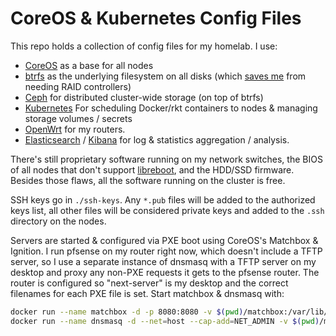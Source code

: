 # CoreOS & Kubernetes Config Files

This repo holds a collection of config files for my homelab. I use:

- [CoreOS](http://coreos.com/) as a base for all nodes
- [btrfs](https://btrfs.wiki.kernel.org/index.php/Main_Page) as the underlying filesystem on all disks (which [saves me](https://btrfs.wiki.kernel.org/index.php/Using_Btrfs_with_Multiple_Devices) from needing RAID controllers)
- [Ceph](http://ceph.com/) for distributed cluster-wide storage (on top of btrfs)
- [Kubernetes](http://kubernetes.io/) For scheduling Docker/rkt containers to nodes & managing storage volumes / secrets
- [OpenWrt](https://openwrt.org/) for my routers.
- [Elasticsearch](https://github.com/elastic/elasticsearch) / [Kibana](https://github.com/elastic/kibana) for log & statistics aggregation / analysis.

There's still proprietary software running on my network switches, the BIOS of all nodes that don't support [libreboot](http://libreboot.org/), and the HDD/SSD firmware. Besides those flaws, all the software running on the cluster is free.

SSH keys go in `./ssh-keys`. Any `*.pub` files will be added to the authorized keys list, all other files will be considered private keys and added to the `.ssh` directory on the nodes.

Servers are started & configured via PXE boot using CoreOS's Matchbox & Ignition. I run pfsense on my router right now, which doesn't include a TFTP server, so I use a separate instance of dnsmasq with a TFTP server on my desktop and proxy any non-PXE requests it gets to the pfsense router. The router is configured so "next-server" is my desktop and the correct filenames for each PXE file is set. Start matchbox & dnsmasq with:

```sh
docker run --name matchbox -d -p 8080:8080 -v $(pwd)/matchbox:/var/lib/matchbox quay.io/coreos/matchbox:latest -address=0.0.0.0:8080 -log-level=debug
docker run --name dnsmasq -d --net=host --cap-add=NET_ADMIN -v $(pwd)/matchbox-dnsmasq.conf:/etc/dnsmasq.conf:Z quay.io/coreos/dnsmasq:v0.5.0 -d
```
